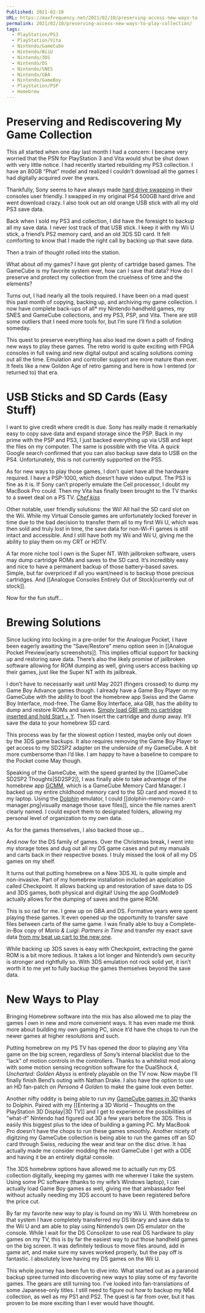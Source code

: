 ```yaml
---
Published: 2021-02-10
URL: https://maxfrequency.net/2021/02/10/preserving-access-new-ways-to-play-collection/
permalink: 2021/02/10/preserving-access-new-ways-to-play-collection/
tags:
  - PlayStation/PS3
  - PlayStation/Vita
  - Nintendo/GameCube
  - Nintendo/WiiU
  - Nintendo/3DS
  - Nintendo/DS
  - Nintendo/SNES
  - Nintendo/GBA
  - Nintendo/GameBoy
  - PlayStation/PSP
  - Homebrew
---
```

# Preserving and Rediscovering My Game Collection

This all started when one day last month I had a concern: I became very worried that the PSN for PlayStation 3 and Vita would shut be shut down with very little notice. I had recently started rebuilding my PS3 collection. I have an 80GB “Phat” model and realized I couldn’t download all the games I had digitally acquired over the years.

Thankfully, Sony seems to have always made [hard drive swapping](https://www.instructables.com/Upgrade-Your-PS3s-Hard-Drive/) in their consoles user friendly. I swapped in my original PS4 500GB hard drive and went download crazy. I also took out an old orange USB stick with all my old PS3 save data.

Back when I sold my PS3 and collection, I did have the foresight to backup all my save data. I never lost track of that USB stick. I keep it with my Wii U stick, a friend’s PS2 memory card, and an old 3DS SD card. It felt comforting to know that I made the right call by backing up that save data.

Then a train of thought rolled into the station.

What about *all* my games? I have got plenty of cartridge based games. The GameCube is my favorite system ever, how can I save that data? How do I preserve and protect my collection from the cruelness of time and the elements?

Turns out, I had nearly all the tools required. I have been on a mad quest this past month of copying, backing up, and archiving my game collection. I now have complete back-ups of all* my Nintendo handheld games, my SNES and GameCube collections, and my PS3, PSP, and Vita. There are still some outliers that I need more tools for, but I’m sure I’ll find a solution someday.

This quest to preserve everything has also lead me down a path of finding new ways to play these games. The retro world is quite exciting with FPGA consoles in full swing and new digital output and scaling solutions coming out all the time. Emulation and controller support are more mature than ever. It feels like a new Golden Age of retro gaming and here is how I entered (or returned to) that era.

# USB Sticks and SD Cards (Easy Stuff)

I want to give credit where credit is due. Sony has really made it remarkably easy to copy save data and expand storage since the PSP. Back in my prime with the PSP and PS3, I just backed everything up via USB and kept the files on my computer. The same is possible with the Vita. A quick Google search confirmed that you can also backup save data to USB on the PS4. Unfortunately, this is not currently supported on the PS5.

As for new ways to play those games, I don’t quiet have all the hardware required. I have a PSP-1000, which doesn’t have video output. The PS3 is fine as it is. If Sony can’t properly emulate the Cell processor, I doubt my MacBook Pro could. Then my Vita has finally been brought to the TV thanks to a sweet deal on a PS TV. *[Chef kiss](https://i.kym-cdn.com/entries/icons/facebook/000/021/267/swedish_chef.jpg)*

Other notable, user friendly solutions: the Wii! All hail the SD card slot on the Wii. While my Virtual Console games are unfortunately locked forever in time due to the bad decision to transfer them all to my first Wii U, which was then sold and truly lost in time, the save data for non-Wi-Fi games is still intact and accessible. And I still have both my Wii and Wii U, giving me the ability to play them on my CRT or HDTV.

A far more niche tool I own is the Super NT. With jailbroken software, users may dump cartridge ROMs and saves to the SD card. It’s incredibly easy and nice to have a permanent backup of those battery-based saves. Simple, but far overpriced if all you want/need is to backup those precious cartridges. And [[Analogue Consoles Entirely Out of Stock|currently out of stock]].

Now for the fun stuff…

# Brewing Solutions

Since lucking into locking in a pre-order for the Analogue Pocket, I have been eagerly awaiting the “Save/Restore” menu option seen in [[Analogue Pocket Preview|early screenshots]]. This implies official support for backing up and restoring save data. There’s also the likely promise of jailbroken software allowing for ROM dumping as well, giving users access backing up their games, just like the Super NT with its jailbreak.

I don’t have to necessarily wait until May 2021 (fingers crossed) to dump my Game Boy Advance games though. I already have a Game Boy Player on my GameCube with the ability to boot the homebrew app Swiss and the Game Boy Interface, mod-free. The Game Boy Interface, aka GBI, has the ability to dump and restore ROMs and saves. [Simply load GBI with no cartridge inserted and hold Start + Y](https://youtube.com/watch?v=_tVJYdZRAXg&t=1898). Then insert the cartridge and dump away. It’ll save the data to your homebrew SD card.

This process was by far the slowest option I tested, maybe only out down by the 3DS game backups. It also requires removing the Game Boy Player to get access to my SD2SP2 adapter on the underside of my GameCube. A bit more cumbersome than I’d like. I am happy to have a baseline to compare to the Pocket come May though.

Speaking of the GameCube, with the speed granted by the [[GameCube SD2SP2 Thoughts|SD2SP2]], I was finally able to take advantage of the homebrew app [GCMM](https://wiibrew.org/wiki/GCMM), which is a GameCube Memory Card Manager. I backed up my entire childhood memory card to the SD card and moved it to my laptop. Using the [Dolphin](https://dolphin-emu.org/) emulator, I could [[dolphin-memory-card-manager.png|visually manage those save files]], since the file names aren’t clearly named. I could export them to designated folders, allowing my personal level of organization to my own data.

As for the games themselves, I also backed those up…

And now for the DS family of games. Over the Christmas break, I went into my storage totes and dug out all my DS game cases and put my manuals and carts back in their respective boxes. I truly missed the look of all my DS games on my shelf.

It turns out that putting homebrew on a New 3DS XL is quite simple and non-invasive. Part of my homebrew installation included an application called Checkpoint. It allows backing up and restoration of save data to DS and 3DS games, both physical and digital! Using the app GodMode9 actually allows for the dumping of saves and the game ROM.

This is so rad for me. I grew up on GBA and DS. Formative years were spent playing these games. It even opened up the opportunity to transfer save files between carts of the same game. I was finally able to buy a Complete-in-Box copy of *Mario & Luigi: Partners in Time* and transfer my exact save data [from my beat up cart to the new one](https://twitter.com/MaxRoberts143/status/1357085278465359879).

While backing up 3DS saves is easy with Checkpoint, extracting the game ROM is a bit more tedious. It takes a lot longer and Nintendo’s own security is stronger and rightfully so. With 3DS emulation not rock solid yet, it isn’t worth it to me yet to fully backup the games themselves beyond the save data.

# New Ways to Play

Bringing Homebrew software into the mix has also allowed me to play the games I own in new and more convenient ways. It has even made me think more about building my own gaming PC, since it’d have the chops to run the newer games at higher resolutions and such.

Putting homebrew on my PS TV has opened the door to playing any Vita game on the big screen, regardless of Sony’s internal blacklist due to the “lack” of motion controls in the controllers. Thanks to a whitelist mod along with some motion sensing recognition software for the DualShock 4, *Uncharted: Golden Abyss* is entirely playable on the TV now. Now maybe I’ll finally finish Bend’s outing with Nathan Drake. I also have the option to use an HD fan-patch on *Persona 4 Golden* to make the game look even better.

Another nifty oddity is being able to run my [GameCube games in 3D](https://twitter.com/MaxRoberts143/status/1349840071562813440) thanks to Dolphin. Paired with my [[Entering a 3D World – Thoughts on the PlayStation 3D Display|3D TV]] and I get to experience the possibilities of “what-if” Nintendo had figured out 3D a few years before the 3DS. This is easily this biggest plus to the idea of building a gaming PC. My MacBook Pro doesn’t have the chops to run these games smoothly. Another nicety of digitzing my GameCube collection is being able to run the games off an SD card through Swiss, reducing the wear and tear on the disc drive. It has actually made me consider modding the next GameCube I get with a ODE and having it be an entirely digital console.

The 3DS homebrew options have allowed me to actually run my DS collection digitally, keeping my games with me wherever I take the system. Using some PC software (thanks to my wife’s Windows laptop), I can actually load Game Boy games as well, giving me that ambassador feel without actually needing my 3DS account to have been registered before the price cut.

By far my favorite new way to play is found on my Wii U. With homebrew on that system I have completely transferred my DS library and save data to the Wii U and am able to play using Nintendo’s own DS emulator on the console. While I wait for the DS Consolizer to use real DS hardware to play games on my TV, this is by far the easiest way to put those handheld games on the big screen. It was definitely tedious to move files around, add in game art, and make sure my saves worked properly, but the pay off is fantastic. I absolutely love having my DS games on the Wii U.

This whole journey has been fun to dive into. What started out as a paranoid backup spree turned into discovering new ways to play some of my favorite games. The gears are still turning too. I’ve looked into fan-translations of some Japanese-only titles. I still need to figure out how to backup my N64 collection, as well as my PS1 and PS2. The quest is far from over, but it has proven to be more exciting than I ever would have thought.